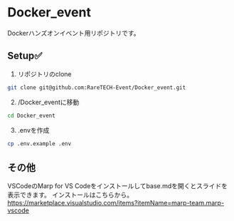# Docker_event
Dockerハンズオンイベント用リポジトリです。

## Setup✅
1. リポジトリのclone
```bash
git clone git@github.com:RareTECH-Event/Docker_event.git
```

2. /Docker_eventに移動
```bash
cd Docker_event
```

3. .envを作成
```bash
cp .env.example .env
```

## その他
VSCodeのMarp for VS Codeをインストールしてbase.mdを開くとスライドを表示できます。
インストールはこちらから。
https://marketplace.visualstudio.com/items?itemName=marp-team.marp-vscode